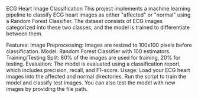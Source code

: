 ECG Heart Image Classification
This project implements a machine learning pipeline to classify ECG heart images as either "affected" or "normal" using a Random Forest Classifier. The dataset consists of ECG images categorized into these two classes, and the model is trained to differentiate between them.

Features:
Image Preprocessing: Images are resized to 100x100 pixels before classification.
Model: Random Forest Classifier with 100 estimators.
Training/Testing Split: 80% of the images are used for training, 20% for testing.
Evaluation: The model is evaluated using a classification report, which includes precision, recall, and F1-score.
Usage:
Load your ECG heart images into the affected and normal directories.
Run the script to train the model and classify test images.
You can also test the model with new images by providing the file path.

